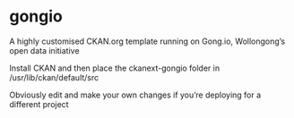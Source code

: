 gongio
======

A highly customised CKAN.org template running on Gong.io, Wollongong’s open data initiative

Install CKAN and then place the ckanext-gongio folder in /usr/lib/ckan/default/src

Obviously edit and make your own changes if you’re deploying for a different project
